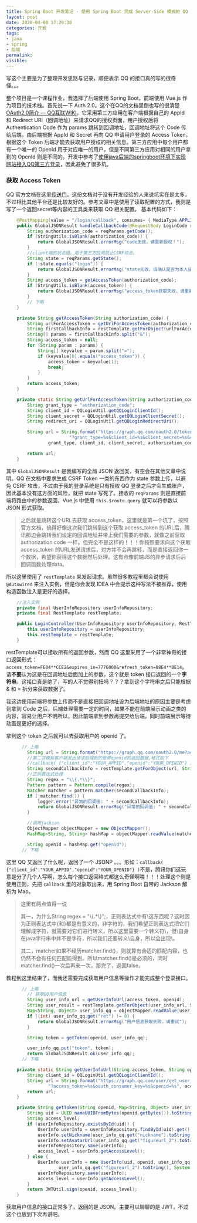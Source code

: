 ```yaml
---
title: Spring Boot 开发笔记 - 使用 Spring Boot 完成 Server-Side 模式的 QQ 第三方登录
layout: post
date: 2020-04-08 17:29:38
categories: 开发
tags:
- java
- spring
- 后端
permalink:
visible:
---
```

写这个主要是为了整理开发思路与记录，顺便表示 QQ 的接口真的写的很奇怪。。。
<!--More-->
整个项目是一个课程作业，我选择了后端使用 Spring Boot，前端使用 Vue.js 作为项目的技术栈。首先说一下 Auth 2.0。这个在QQ的文档里倒也写的很清楚[OAuth2.0简介 — QQ互联WIKI](https://wiki.connect.qq.com/oauth2-0%E7%AE%80%E4%BB%8B)。它采用第三方应用在客户端根据自己的 AppId 和 Redirect URI（回调地址）来请求QQ的授权页面，用户授权后将 Authentication Code 作为 params 跳转到回调地址，回调地址将这个 Code 传给后端，由后端根据 AppId 和 Secret 再向 QQ 申请用户登录的 Access Token，根据这个 Token 后端才能去获取用户授权的相关信息。第三方应用中每个用户都有一个唯一的 OpenId 用于对应唯一的用户，但是不同第三方应用对相同的用户拿到的 OpenId 则是不同的。开发中参考了[使用java后端的springboot环境下实现网站接入QQ第三方登录](https://segmentfault.com/a/1190000020181967)，因此避免了很多坑。

### 获取 Access Token
QQ 官方文档在这里[传送门](https://wiki.connect.qq.com/%E5%87%86%E5%A4%87%E5%B7%A5%E4%BD%9C_oauth2-0)。这份文档对于没有开发经验的人来说坑实在是太多，不过相比其他平台还是比较友好的。参考文章中是使用了读取配置的方式，我则是写了一个返回secret等内容的工具类来获取 QQ 相关配置。
基本代码如下：
```java
    @PostMapping(value = "/login/callback", consumes= { MediaType.APPLICATION_JSON_VALUE})
    public GlobalJSONResult handleCallbackCode(@RequestBody LoginCode reqParams) throws JsonProcessingException {
        String authorization_code = reqParams.getCode();
        if (StringUtils.isBlank(authorization_code)) {
            return GlobalJSONResult.errorMsg("code无效，请重新授权！");
        }
        //client端的状态值。用于第三方应用防止CSRF攻击。
        String state = reqParams.getState();
        if (!state.equals("login")) {
            return GlobalJSONResult.errorMsg("state无效，请确认是否为本人操作！");
        }
        String access_token = getAccessToken(authorization_code);
        if (StringUtils.isBlank(access_token)) {
            return GlobalJSONResult.errorMsg("access_token获取失败，请重新授权！");
        }
        // 下略
    }

    private String getAccessToken(String authorization_code) {
        String urlForAccessToken = getUrlForAccessToken(authorization_code);
        String firstCallbackInfo = restTemplate.getForObject(urlForAccessToken, String.class);
        String[] params = firstCallbackInfo.split("&");
        String access_token = null;
        for (String param : params) {
            String[] keyvalue = param.split("=");
            if (keyvalue[0].equals("access_token")) {
                access_token = keyvalue[1];
                break;
            }
        }
        return access_token;
    }

    private static String getUrlForAccessToken(String authorization_code) {
        String grant_type = "authorization_code";
        String client_id = QQLoginUtil.getQQLoginClientId();
        String client_secret = QQLoginUtil.getQQLoginClientSecret();
        String redirect_uri = QQLoginUtil.getQQLoginRedirectUri();

        String url = String.format("https://graph.qq.com/oauth2.0/token" +
                        "?grant_type=%s&client_id=%s&client_secret=%s&code=%s&redirect_uri=%s",
                grant_type, client_id, client_secret, authorization_code, redirect_uri);

        return url;
    }
```
其中 `GlobalJSONResult` 是我编写的全局 JSON 返回类，有空会在其他文章中说明。QQ 在文档中要求生成 CSRF Token 一类的东西作为 state 参数上传，以避免 CSRF 攻击，不过由于我的登录系统是只有授权 QQ 登录之后才会生成账户，因此基本没有这方面的风险，就把 state 写死了。接收的 `reqParams` 则是直接前端将路由中的参数返回，Vue.js 中使用 `this.$route.query` 就可以将参数以 JSON 形式获取。

>之后就是跳转这个URL去获取 access_token，这里就是第一个坑了，按照官方文档，搞得好像这次我们跳转到这个获取 access_token 的URL后，腾讯那边会跳转我们设定的回调地址并带上我们需要的参数，就像之前获取 authorization code 一样。但完全不是这样的！！！你按照要求向这个获取 access_token 的URL发送请求后，对方并不会再跳转，而是直接返回你一个数据，希望你获得这个数据然后处理。这有点像前端JS的异步请求后后回调函数处理data。

所以这里使用了 `restTemplate` 来发起请求。虽然很多教程里都会说使用 `@Autowired` 来注入实例，但是你会发现 IDEA 中会提示这种写法不被推荐，使用构造函数注入是更好的选择。
```java
    //注入实例
    private final UserInfoRepository userInfoRepository;
    private final RestTemplate restTemplate;

    public LoginController(UserInfoRepository userInfoRepository, RestTemplate restTemplate) {
        this.userInfoRepository = userInfoRepository;
        this.restTemplate = restTemplate;
    }
```
restTemplate可以接收所有的返回参数，然而 QQ 这里采用了一个非常神奇的接口返回形式：`access_token=FE04**CCE2&expires_in=7776000&refresh_token=88E4**BE14`。请**不要**认为这是在回调地址后面加上的参数，这个就是 token 接口返回的一个**字符串**。这接口真是绝了，写的人不觉得别扭吗？？？拿到这个字符串之后只能根据 & 和 = 拆分来获取数据了。

我这边使用前端将参数上传而不是直接把回调地址设为后端地址的原因主要是考虑到拿到 Code 之后，后端处理需要一定的时间，如果不能在前端展示动画之类的内容，容易让用户不明所以，因此前端拿到参数再提交给后端，同时前端展示等待动画是更好的选择。

拿到这个 token 之后就可以去获取用户的 openid 了。
```java
      // 上略
        String url = String.format("https://graph.qq.com/oauth2.0/me?access_token=%s", access_token);
        //第二次模拟客户端发出请求后得到的是带openid的返回数据,格式如下
        //callback( {"client_id":"YOUR_APPID","openid":"YOUR_OPENID"} );
        String secondCallbackInfo = restTemplate.getForObject(url, String.class);
        //正则表达式处理
        String regex = "\\{.*\\}";
        Pattern pattern = Pattern.compile(regex);
        Matcher matcher = pattern.matcher(secondCallbackInfo);
        if (!matcher.find()) {
            logger.error("异常的回调值: " + secondCallbackInfo);
            return GlobalJSONResult.errorMsg("异常的回调值: " + secondCallbackInfo);
        }

        //调用jackson
        ObjectMapper objectMapper = new ObjectMapper();
        HashMap<String, String> hashMap = objectMapper.readValue(matcher.group(0), HashMap.class);

        String openid = hashMap.get("openid");
      // 下略
```
这里 QQ 又返回了什么呢，返回了一个 JSONP 。。。形如：`callback( {"client_id":"YOUR_APPID","openid":"YOUR_OPENID"} )`不是，腾讯你们这玩意是分了几个人写啊，怎么每个接口返回格式都这么奇怪啊喂！！！处理这个则是使用正则，先把 `callback` 里的对象取出来，用 Spring Boot 自带的 Jackson 解析为 Map。

>这里有两点值得一说
>
>其一，为什么String regex = "\\{.*\\}";，正则表达式中有\\这东西呢？这时因为正则表达式中{和}都是有意义的，非字符的，我们希望正则表达式把它们理解成字符，就需要对它们进行转义，所以这里需要一个转义符\，但\自身在java字符串中并不是字符，所以我们还要转义\自身，所以会出现\\。
>
>其二，matcher如果不经历matcher.find()，则就算有合适的匹配内容，也仍然不会有任何匹配能得到。所以matcher.find()是必须的，同时matcher.find()一次后再来一次，那完了，返回false。

教程到这里结束了，而我还需要完成获取用户信息等操作才能完成整个登录接口。
```java
      // 上略
        // 获取QQ用户信息
        String user_info_url = getUserInfoUrl(access_token, openid);
        String user_result = restTemplate.getForObject(user_info_url, String.class);
        Map<String, Object> user_info_qq = objectMapper.readValue(user_result, Map.class);
        if ((int) user_info_qq.get("ret") != 0) {
            return GlobalJSONResult.errorMsg("用户信息获取失败，请重试");
        }

        String token = getToken(openid, user_info_qq);

        user_info_qq.put("token", token);
        return GlobalJSONResult.ok(user_info_qq);
      // 下略

    private static String getUserInfoUrl(String access_token, String openid) {
        String client_id = QQLoginUtil.getQQLoginClientId();
        String url = String.format("https://graph.qq.com/user/get_user_info" +
                "?access_token=%s&oauth_consumer_key=%s&openid=%s", access_token, client_id, openid);
        return url;
    }

    private String getToken(String openid, Map<String, Object> user_info_qq) {
        String uid = UUID.nameUUIDFromBytes(openid.getBytes()).toString();
        String access_level;
        if (userInfoRepository.existsById(uid)) {
            UserInfo userInfo = userInfoRepository.findById(uid).get();
            userInfo.setNickname(user_info_qq.get("nickname").toString());
            userInfo.setAvatarUrl(user_info_qq.get("figureurl_2").toString());
            userInfoRepository.save(userInfo);
            access_level = userInfo.getAccessLevel();
        } else {
            UserInfo userInfo = new UserInfo(uid, openid, user_info_qq.get("nickname").toString(),
                    user_info_qq.get("figureurl_2").toString(), System.currentTimeMillis());
            userInfoRepository.save(userInfo);
            access_level = userInfo.getAccessLevel();
        }
        return JWTUtil.sign(openid, access_level);
    }
```
获取用户信息的接口正常多了，返回的是 JSON。主要可以聊聊的是 JWT，不过这个也放到下次再讲吧。
